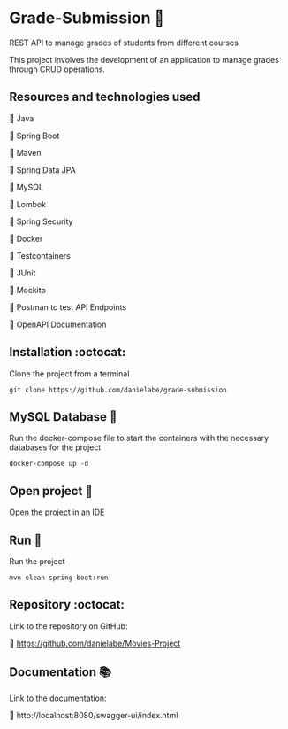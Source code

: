 # Grade-Submission :notebook:
REST API to manage grades of students from different courses

This project involves the development of an application to manage grades through CRUD operations.

## Resources and technologies used
:cherry_blossom: Java

:cherry_blossom: Spring Boot

:cherry_blossom: Maven

:cherry_blossom: Spring Data JPA

:cherry_blossom: MySQL

:cherry_blossom: Lombok

:cherry_blossom: Spring Security

:cherry_blossom: Docker

:cherry_blossom: Testcontainers

:cherry_blossom: JUnit

:cherry_blossom: Mockito

:cherry_blossom: Postman to test API Endpoints

:cherry_blossom: OpenAPI Documentation


## Installation :octocat:
Clone the project from a terminal

`git clone https://github.com/danielabe/grade-submission`
## MySQL Database :dolphin:
Run the docker-compose file to start the containers with the necessary databases for the project

`docker-compose up -d`
## Open project :open_file_folder:
Open the project in an IDE

## Run :rocket:
Run the project

`mvn clean spring-boot:run`

## Repository :octocat:
Link to the repository on GitHub:

:link: https://github.com/danielabe/Movies-Project

## Documentation :books:
Link to the documentation:

:link: http://localhost:8080/swagger-ui/index.html